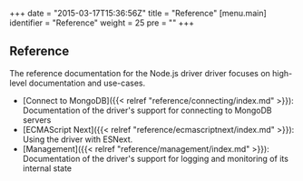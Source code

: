 +++
date = "2015-03-17T15:36:56Z"
title = "Reference"
[menu.main]
  identifier = "Reference"
  weight = 25
  pre = "<i class='fa fa-book'></i>"
+++

## Reference

The reference documentation for the Node.js driver driver focuses on high-level documentation and use-cases.

- [Connect to MongoDB]({{< relref "reference/connecting/index.md" >}}): Documentation of the driver's support for connecting to MongoDB servers
- [ECMAScript Next]({{< relref "reference/ecmascriptnext/index.md" >}}): Using the driver with ESNext.
- [Management]({{< relref "reference/management/index.md" >}}): Documentation of the driver's support for logging and monitoring of its
internal state
